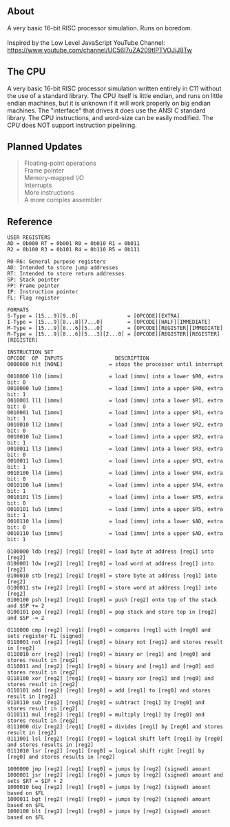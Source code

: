## About
A very basic 16-bit RISC processor simulation. Runs on boredom.</br>
</br>
Inspired by the Low Level JavaScript YouTube Channel: https://www.youtube.com/channel/UC56l7uZA209tlPTVOJiJ8Tw</br>

## The CPU
A very basic 16-bit RISC processor simulation written entirely in C11 without the use of a standard library. The CPU itself is little endian, and runs on little endian machines, but it is unknown if it will work properly on big endian machines. The "interface" that drives it does use the ANSI C standard library. The CPU instructions, and word-size can be easily modified. The CPU does NOT support instruction pipelining.

## Planned Updates
> Floating-point operations</br>
> Frame pointer</br>
> Memory-mapped I/O</br>
> Interrupts</br>
> More instructions</br>
> A more complex assembler</br>

## Reference
```
USER REGISTERS
AD = 0b000 RT = 0b001 R0 = 0b010 R1 = 0b011
R2 = 0b100 R3 = 0b101 R4 = 0b110 R5 = 0b111

R0-R6: General purpose registers
AD: Intended to store jump addresses
RT: Intended to store return addresses
SP: Stack pointer
FP: Frame pointer
IP: Instruction pointer
FL: Flag register

FORMATS
S-Type = [15...9][9..0]                = [OPCODE][EXTRA]
I-Type = [15...9][8...8][7...0]        = [OPCODE][HALF][IMMEDIATE]
M-Type = [15...9][8...6][5...0]        = [OPCODE][REGISTER][IMMEDIATE]
R-Type = [15...9][8...6][5...3][2...0] = [OPCODE][REGISTER][REGISTER][REGISTER]

INSTRUCTION SET
OPCODE  OP  INPUTS                 DESCRIPTION
0000000 hlt [NONE]               = stops the processor until interrupt

0010000 ll0 [immv]               = load [immv] into a lower $R0, extra bit: 0
0010000 lu0 [immv]               = load [immv] into a upper $R0, extra bit: 1
0010001 ll1 [immv]               = load [immv] into a lower $R1, extra bit: 0
0010001 lu1 [immv]               = load [immv] into a upper $R1, extra bit: 1
0010010 ll2 [immv]               = load [immv] into a lower $R2, extra bit: 0
0010010 lu2 [immv]               = load [immv] into a upper $R2, extra bit: 1
0010011 ll3 [immv]               = load [immv] into a lower $R3, extra bit: 0
0010011 lu3 [immv]               = load [immv] into a upper $R3, extra bit: 1
0010100 ll4 [immv]               = load [immv] into a lower $R4, extra bit: 0
0010100 lu4 [immv]               = load [immv] into a upper $R4, extra bit: 1
0010101 ll5 [immv]               = load [immv] into a lower $R5, extra bit: 0
0010101 lu5 [immv]               = load [immv] into a upper $R5, extra bit: 1
0010110 lla [immv]               = load [immv] into a lower $AD, extra bit: 0
0010110 lua [immv]               = load [immv] into a upper $AD, extra bit: 1

0100000 ldb [reg2] [reg1] [reg0] = load byte at address [reg1] into [reg2]
0100001 ldw [reg2] [reg1] [reg0] = load word at address [reg1] into [reg2]
0100010 stb [reg2] [reg1] [reg0] = store byte at address [reg1] into [reg2]
0100011 stw [reg2] [reg1] [reg0] = store word at address [reg1] into [reg2]
0100100 psh [reg2] [reg1] [reg0] = push [reg2] onto top of the stack and $SP += 2
0100101 pop [reg2] [reg1] [reg0] = pop stack and store top in [reg2] and $SP -= 2

0110000 cmp [reg2] [reg1] [reg0] = compares [reg1] with [reg0] and sets register FL (signed)
0110001 not [reg2] [reg1] [reg0] = binary not [reg1] and stores result in [reg2]
0110010 orr [reg2] [reg1] [reg0] = binary or [reg1] and [reg0] and stores result in [reg2]
0110011 and [reg2] [reg1] [reg0] = binary and [reg1] and [reg0] and stores result in [reg2]
0110100 xor [reg2] [reg1] [reg0] = binary xor [reg1] and [reg0] and stores result in [reg2]
0110101 add [reg2] [reg1] [reg0] = add [reg1] to [reg0] and stores result in [reg2]
0110110 sub [reg2] [reg1] [reg0] = subtract [reg1] by [reg0] and stores result in [reg2]
0110111 mul [reg2] [reg1] [reg0] = multiply [reg1] by [reg0] and stores result in [reg2]
0111000 div [reg2] [reg1] [reg0] = divides [reg1] by [reg0] and stores result in [reg2]
0111001 lsl [reg2] [reg1] [reg0] = logical shift left [reg1] by [reg0] and stores results in [reg2]
0111010 lsr [reg2] [reg1] [reg0] = logical shift right [reg1] by [reg0] and stores results in [reg2]

1000000 jmp [reg2] [reg1] [reg0] = jumps by [reg2] (signed) amount
1000001 jsr [reg2] [reg1] [reg0] = jumps by [reg2] (signed) amount and sets $RT = $IP + 2
1000010 beq [reg2] [reg1] [reg0] = jumps by [reg2] (signed) amount based on $FL
1000011 bgt [reg2] [reg1] [reg0] = jumps by [reg2] (signed) amount based on $FL
1000100 blt [reg2] [reg1] [reg0] = jumps by [reg2] (signed) amount based on $FL
```
